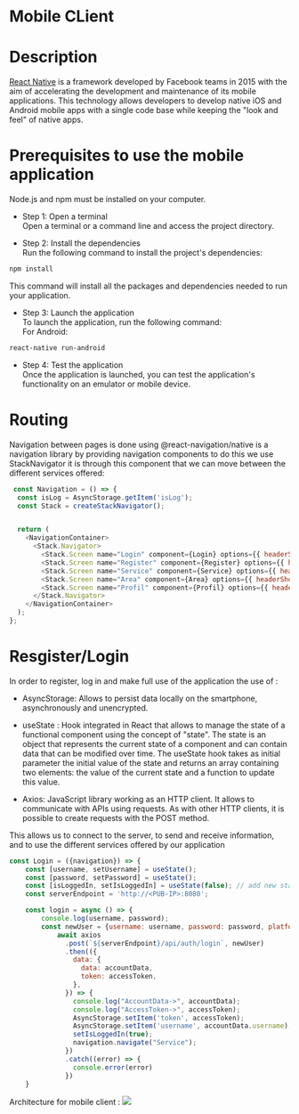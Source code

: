 Mobile CLient
=============
Description
===========
[React Native](https://reactnative.dev/) is a framework developed by Facebook teams in 2015 with the aim of accelerating the development and maintenance of its mobile applications. This technology allows developers to develop native iOS and Android mobile apps with a single code base while keeping the "look and feel" of native apps.

Prerequisites to use the mobile application
============================================
Node.js and npm must be installed on your computer.  
- Step 1: Open a terminal  
Open a terminal or a command line and access the project directory.  

- Step 2: Install the dependencies  
Run the following command to install the project's dependencies:
```bash
npm install
```
This command will install all the packages and dependencies needed to run your application.  

- Step 3: Launch the application  
To launch the application, run the following command:  
For Android: 
```bash
react-native run-android  
```
- Step 4: Test the application  
Once the application is launched, you can test the application's functionality on an emulator or mobile device.  

Routing
=======

Navigation between pages is done using @react-navigation/native is a navigation library by providing navigation components to do this we use StackNavigator it is through this component that we can move between the different services offered:

```js
 const Navigation = () => {
  const isLog = AsyncStorage.getItem('isLog');
  const Stack = createStackNavigator();


  return (
    <NavigationContainer>
      <Stack.Navigator>
        <Stack.Screen name="Login" component={Login} options={{ headerShown: false }} />
        <Stack.Screen name="Register" component={Register} options={{ headerShown: false }} />
        <Stack.Screen name="Service" component={Service} options={{ headerShown: false }} />
        <Stack.Screen name="Area" component={Area} options={{ headerShown: false }} />
        <Stack.Screen name="Profil" component={Profil} options={{ headerShown: false }} />
      </Stack.Navigator>
    </NavigationContainer>
  );
}; 
```

Resgister/Login
===============
In order to register, log in and make full use of the application the use of : 

- AsyncStorage: Allows to persist data locally on the smartphone, asynchronously and unencrypted.

- useState : Hook integrated in React that allows to manage the state of a functional component using the concept of "state". The state is an object that represents the current state of a component and can contain data that can be modified over time. The useState hook takes as initial parameter the initial value of the state and returns an array containing two elements: the value of the current state and a function to update this value.

- Axios: JavaScript library working as an HTTP client. It allows to communicate with APIs using requests. As with other HTTP clients, it is possible to create requests with the POST method.  

 
This allows us to connect to the server, to send and receive information, and to use the different services offered by our application

```js
const Login = ({navigation}) => {
    const [username, setUsername] = useState();
    const [password, setPassword] = useState();
    const [isLoggedIn, setIsLoggedIn] = useState(false); // add new state variable
    const serverEndpoint = 'http://<PUB-IP>:8080';

    const login = async () => {
        console.log(username, password);
        const newUser = {username: username, password: password, platform: "mobile"};
            await axios
              .post(`${serverEndpoint}/api/auth/login`, newUser)
              .then(({
                data: {
                  data: accountData,
                  token: accessToken,
                },
              }) => {
                console.log("AccountData->", accountData);
                console.log("AccessToken->", accessToken);
                AsyncStorage.setItem('token', accessToken);
                AsyncStorage.setItem('username', accountData.username);
                setIsLoggedIn(true);
                navigation.navigate("Service");
              })
              .catch((error) => {
                console.error(error)
              })
    } 
```

Architecture for mobile client :
![](/assets/Client/class_model.png)
